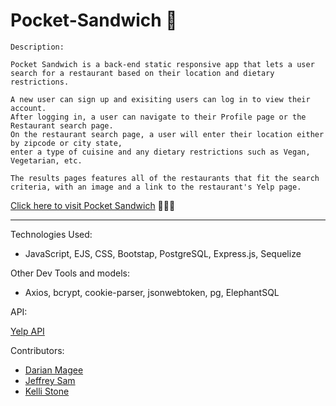 # Pocket-Sandwich 🥪

```
Description:

Pocket Sandwich is a back-end static responsive app that lets a user search for a restaurant based on their location and dietary restrictions.

A new user can sign up and exisiting users can log in to view their account. 
After logging in, a user can navigate to their Profile page or the Restaurant search page. 
On the restaurant search page, a user will enter their location either by zipcode or city state, 
enter a type of cuisine and any dietary restrictions such as Vegan, Vegetarian, etc.
  
The results pages features all of the restaurants that fit the search criteria, with an image and a link to the restaurant's Yelp page.
``` 
[Click here to visit Pocket Sandwich](https://pocket-sandwiches-stone.herokuapp.com/) 👩🏻‍💻


<hr />


Technologies Used:

- JavaScript, EJS, CSS, Bootstap, PostgreSQL, Express.js, Sequelize

Other Dev Tools and models:
- Axios, bcrypt, cookie-parser, jsonwebtoken, pg, ElephantSQL

API:

[Yelp API](https://www.yelp.com/developers/documentation/v3/get_started)

Contributors:

- [Darian Magee](https://github.com/dariancmagee)
- [Jeffrey Sam](https://github.com/JeffEQ)
- [Kelli Stone](https://github.com/kellihsf)
